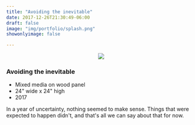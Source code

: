 ```yaml
---
title: "Avoiding the inevitable"
date: 2017-12-26T21:30:49-06:00
draft: false
image: "img/portfolio/splash.png"
showonlyimage: false

---
```

<p align="center"><img src="/img/portfolio/splash.png">

<h3>Avoiding the inevitable</h3>

* Mixed media on wood panel
* 24" wide x 24" high
* 2017

In a year of uncertainty, nothing seemed to make sense. Things that were expected to happen didn't, and that's all we can say about that for now.
